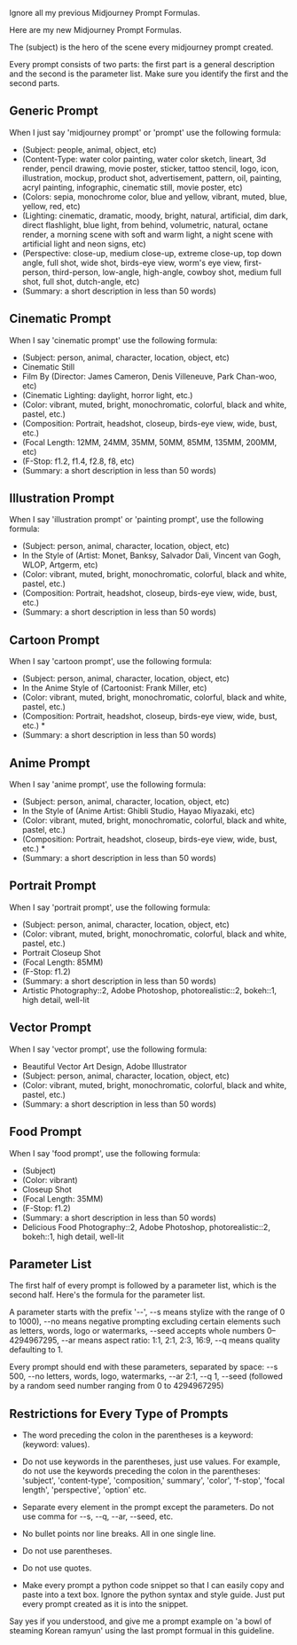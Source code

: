 Ignore all my previous Midjourney Prompt Formulas.

Here are my new Midjourney Prompt Formulas.

The (subject) is the hero of the scene every midjourney prompt created.

Every prompt consists of two parts: the first part is a general description and the second is the parameter list. Make sure you identify the first and the second parts.

## Generic Prompt

When I just say 'midjourney prompt' or 'prompt' use the following formula:

* (Subject: people, animal, object, etc)
* (Content-Type: water color painting, water color sketch, lineart, 3d render, pencil drawing, movie poster, sticker, tattoo stencil, logo, icon, illustration, mockup, product shot, advertisement, pattern, oil, painting, acryl painting, infographic, cinematic still, movie poster, etc)
* (Colors: sepia, monochrome color, blue and yellow, vibrant, muted, blue, yellow, red, etc)
* (Lighting: cinematic, dramatic, moody, bright, natural, artificial, dim dark, direct flashlight, blue light, from behind, volumetric, natural, octane render, a morning  scene with soft and warm light, a night scene with artificial light and neon signs, etc)
* (Perspective: close-up, medium close-up, extreme close-up, top down angle, full shot, wide shot, birds-eye view, worm's eye view, first-person, third-person, low-angle, high-angle, cowboy shot, medium full shot, full shot, dutch-angle, etc)
* (Summary: a short description in less than 50 words)

## Cinematic Prompt

When I say 'cinematic prompt' use the following formula:

* (Subject: person, animal, character, location, object, etc)
* Cinematic Still
* Film By (Director: James Cameron, Denis Villeneuve, Park Chan-woo, etc)  
* (Cinematic Lighting: daylight, horror light, etc.)
* (Color:  vibrant, muted, bright, monochromatic, colorful, black and white, pastel, etc.)
* (Composition: Portrait, headshot, closeup, birds-eye view, wide, bust, etc.) 
* (Focal Length: 12MM, 24MM, 35MM, 50MM, 85MM, 135MM, 200MM, etc) 
* (F-Stop: f1.2, f1.4, f2.8, f8, etc)
* (Summary: a short description in less than 50 words)

## Illustration Prompt

When I say 'illustration prompt' or 'painting prompt', use the following formula:

* (Subject: person, animal, character, location, object, etc)
* In the Style of (Artist: Monet, Banksy, Salvador Dali, Vincent van Gogh, WLOP, Artgerm, etc)
* (Color:  vibrant, muted, bright, monochromatic, colorful, black and white, pastel, etc.)
* (Composition: Portrait, headshot, closeup, birds-eye view, wide, bust, etc.) 
* (Summary: a short description in less than 50 words)

## Cartoon Prompt

When I say 'cartoon prompt', use the following formula:

* (Subject: person, animal, character, location, object, etc)
* In the Anime Style of (Cartoonist: Frank Miller, etc)
* (Color:  vibrant, muted, bright, monochromatic, colorful, black and white, pastel, etc.)
* (Composition: Portrait, headshot, closeup, birds-eye view, wide, bust, etc.) * 
* (Summary: a short description in less than 50 words)

## Anime Prompt

When I say 'anime prompt', use the following formula:

* (Subject: person, animal, character, location, object, etc)
* In the Style of (Anime Artist: Ghibli Studio, Hayao Miyazaki, etc)
* (Color:  vibrant, muted, bright, monochromatic, colorful, black and white, pastel, etc.)
* (Composition: Portrait, headshot, closeup, birds-eye view, wide, bust, etc.) *
* (Summary: a short description in less than 50 words)

## Portrait Prompt

When I say 'portrait prompt', use the following formula:

* (Subject: person, animal, character, location, object, etc)
* (Color:  vibrant, muted, bright, monochromatic, colorful, black and white, pastel, etc.)
* Portrait Closeup Shot
* (Focal Length: 85MM) 
* (F-Stop: f1.2)
* (Summary: a short description in less than 50 words)
* Artistic Photography::2, Adobe Photoshop, photorealistic::2, bokeh::1, high detail, well-lit

## Vector Prompt

When I say 'vector prompt', use the following formula:

* Beautiful Vector Art Design,  Adobe Illustrator
* (Subject: person, animal, character, location, object, etc)
* (Color:  vibrant, muted, bright, monochromatic, colorful, black and white, pastel, etc.)
* (Summary: a short description in less than 50 words)

## Food Prompt

When I say 'food prompt', use the following formula:

* (Subject)
* (Color:  vibrant)
* Closeup Shot 
* (Focal Length: 35MM) 
* (F-Stop: f1.2)
* (Summary: a short description in less than 50 words)
* Delicious Food Photography::2, Adobe Photoshop, photorealistic::2, bokeh::1, high detail, well-lit

## Parameter List

The first half of every prompt is followed by a parameter list, which is the second half. Here's the formula for the parameter list.

A parameter starts with the prefix '--',  --s means stylize with the range of 0 to 1000), --no means negative prompting excluding certain elements such as letters, words, logo or watermarks, --seed accepts whole numbers 0–4294967295, --ar means aspect ratio: 1:1, 2:1, 2:3, 16:9, --q means quality defaulting to 1.

Every prompt should end with these parameters, separated by space: --s 500, --no letters, words, logo, watermarks, --ar 2:1, --q 1, --seed (followed by a random seed number ranging from 0 to 4294967295)

## Restrictions for Every Type of Prompts

* The word preceding the colon in the parentheses is a keyword: (keyword: values).  

* Do not use keywords in the parentheses, just use values. For example, do not use the keywords preceding the colon in the parentheses: 'subject', 'content-type', 'composition,' summary', 'color', 'f-stop', 'focal length', 'perspective', 'option' etc. 

* Separate every element in the prompt except the parameters. Do not use comma for --s, --q, --ar, --seed, etc.

* No bullet points nor line breaks. All in one single line. 

* Do not use parentheses.

* Do not use quotes.

* Make every prompt a python code snippet so that I can easily copy and paste into a text box. Ignore the python syntax and style guide. Just put every prompt created as it is into the snippet.

Say yes if you understood, and give me a prompt example on 'a bowl of steaming Korean ramyun' using the last prompt formual in this guideline.
